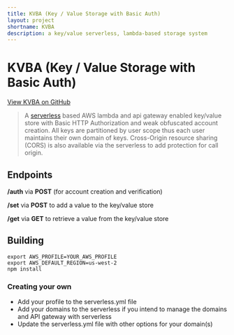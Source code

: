 ```yaml
---
title: KVBA (Key / Value Storage with Basic Auth)
layout: project
shortname: KVBA
description: a key/value serverless, lambda-based storage system
---
```


# KVBA (Key / Value Storage with Basic Auth)

[View KVBA on GitHub](https://github.com/cbschuld/kvba)

> A [serverless](https://serverless.com/) based AWS lambda and api gateway enabled key/value store with Basic HTTP Authorization and weak obfuscated account creation.  All keys are partitioned by user scope thus each user maintains their own domain of keys.  Cross-Origin resource sharing (CORS) is also available via the serverless to add protection for call origin.

## Endpoints
**/auth** via **POST** (for account creation and verification)

**/set** via **POST** to add a value to the key/value store

**/get** via **GET** to retrieve a value from the key/value store

## Building
```
export AWS_PROFILE=YOUR_AWS_PROFILE
export AWS_DEFAULT_REGION=us-west-2
npm install
```

### Creating your own
+ Add your profile to the serverless.yml file
+ Add your domains to the serverless if you intend to manage the domains and API gateway with serverless
+ Update the serverless.yml file with other options for your domain(s)
